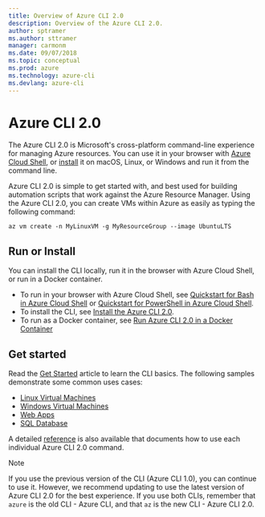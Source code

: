 ```yaml
---
title: Overview of Azure CLI 2.0
description: Overview of the Azure CLI 2.0.
author: sptramer
ms.author: sttramer
manager: carmonm
ms.date: 09/07/2018
ms.topic: conceptual
ms.prod: azure
ms.technology: azure-cli
ms.devlang: azure-cli
---
```


# Azure CLI 2.0

The Azure CLI 2.0 is Microsoft's cross-platform command-line experience for managing Azure resources.
You can use it in your browser with [Azure Cloud Shell](/azure/cloud-shell/overview),
or [install](install-azure-cli.md) it on macOS, Linux, or Windows and run it from the command line.

Azure CLI 2.0 is simple to get started with, and best used for building automation scripts that work against the Azure Resource Manager. Using the Azure CLI 2.0, you can create VMs within Azure as easily as typing the following command:

```azurecli-interactive
az vm create -n MyLinuxVM -g MyResourceGroup --image UbuntuLTS
```

## Run or Install

You can install the CLI locally, run it in the browser with Azure Cloud Shell, or run in a Docker container.

* To run in your browser with Azure Cloud Shell, see [Quickstart for Bash in Azure Cloud Shell](/azure/cloud-shell/quickstart) or [Quickstart for PowerShell in Azure Cloud Shell](/azure/cloud-shell/quickstart-powershell).
* To install the CLI, see [Install the Azure CLI 2.0](install-azure-cli.md).
* To run as a Docker container, see [Run Azure CLI 2.0 in a Docker Container](run-azure-cli-docker.md)

## Get started

Read the [Get Started](get-started-with-azure-cli.md) article to learn the CLI basics. The following samples demonstrate some common uses cases:

- [Linux Virtual Machines](/azure/virtual-machines/virtual-machines-linux-cli-samples?toc=%2fcli%2fazure%2ftoc.json&bc=%2fcli%2fazure%2fbreadcrumb%2ftoc.json)
- [Windows Virtual Machines](/azure/virtual-machines/virtual-machines-windows-cli-samples?toc=%2fcli%2fazure%2ftoc.json&bc=%2fcli%2fazure%2fbreadcrumb%2ftoc.json)
- [Web Apps](/azure/app-service-web/app-service-cli-samples?toc=%2fcli%2fazure%2ftoc.json&bc=%2fcli%2fazure%2fbreadcrumb%2ftoc.json)
- [SQL Database](/azure/sql-database/sql-database-cli-samples?toc=%2fcli%2fazure%2ftoc.json&bc=%2fcli%2fazure%2fbreadcrumb%2ftoc.json)

A detailed [reference](/cli/azure/reference-index) is also available that documents how to use each individual Azure CLI 2.0 command.

> [!NOTE]
> If you use the previous version of the CLI (Azure CLI 1.0), you can continue to use it.
> However, we recommend updating to use the latest version of Azure CLI 2.0 for the best experience.
> If you use both CLIs, remember that `azure` is the old CLI - Azure CLI, and that `az` is the new CLI - Azure CLI 2.0.
